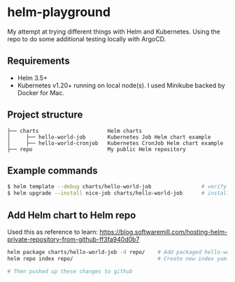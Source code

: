 # helm-playground

My attempt at trying different things with Helm and Kubernetes. Using the repo to do some additional testing locally with ArgoCD.

## Requirements

* Helm 3.5+
* Kubernetes v1.20+ running on local node(s). I used Minikube backed by Docker for Mac.

## Project structure

```
├── charts                      Helm charts
│     ├── hello-world-job       Kubernetes Job Helm chart example
│     ├── hello-world-cronjob   Kubernetes CronJob Helm chart example
├── repo                        My public Helm repository
```

## Example commands

```bash
$ helm template --debug charts/hello-world-job                # verify Helm templating
$ helm upgrade --install nice-job charts/hello-world-job      # install a job
```

## Add Helm chart to Helm repo

Used this as reference to learn: https://blog.softwaremill.com/hosting-helm-private-repository-from-github-ff3fa940d0b7

```bash
helm package charts/hello-world-job -d repo/    # Add packaged hello-world-job chart to repo/
helm repo index repo/                           # Create new index yaml referencing charts

# Then pushed up these changes to github
```

